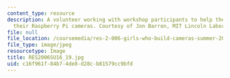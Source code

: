 ```yaml
---
content_type: resource
description: A volunteer working with workshop participants to help them with coding
  their Raspberry Pi cameras. Courtesy of Jon Barron, MIT Lincoln Laboratory.
file: null
file_location: /coursemedia/res-2-006-girls-who-build-cameras-summer-2016/c16f961f84b74de8d28cb81579cc9bfd_RES2006SU16_19.jpg
file_type: image/jpeg
resourcetype: Image
title: RES2006SU16_19.jpg
uid: c16f961f-84b7-4de8-d28c-b81579cc9bfd
---
```

